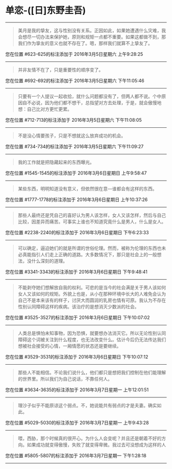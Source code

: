 # 单恋-([日]东野圭吾)

---

> 美月是我的挚友，这与性别没有关系。正因如此，如果她遭遇什么灾难，我会想尽一切办法来保护她，原则和规矩一点都不重要。如果这都做不到，那我们作为挚友的意义也就不存在了。嗯，那样我们就算不上挚友了。

您在位置 #623-625的标注添加于 2016年3月5日星期六 上午9:28:25

---

> 并非友情不在了，只是重要性的顺序变了。

您在位置 #692-692的标注添加于 2016年3月5日星期六 下午11:05:46

---

> 只要有一个人提议一起收拾，就什么问题都没有了，但两人都不说。个中原因自不必说，因为他们都不想干，总指望对方去处理，于是，就会傲慢地想：自己比对方更忙更累。

您在位置 #712-713的标注添加于 2016年3月5日星期六 下午11:08:05

---

> 不是没心情要孩子，只是不想就这么放弃成功的机会。

您在位置 #734-734的标注添加于 2016年3月5日星期六 下午11:09:27

---

> 我的工作就是把隐藏起来的东西曝光。

您在位置 #1545-1545的标注添加于 2016年3月6日星期日 上午9:58:47

---

> 某些东西，明明知道没有意义，但依然很在意—谁都会有这样的东西。

您在位置 #1777-1778的标注添加于 2016年3月6日星期日 上午10:37:26

---

> 那些人最终还是凭自己的喜好认为男人该怎样，女人又该怎样，然后与自己比较，因差异而痛苦。可事实上谁也不知道究竟什么是男人，什么是女人。

您在位置 #2238-2240的标注添加于 2016年3月6日星期日 下午6:23:33

---

> 可以确定，逼迫她们的就是所谓的世俗伦理。然而，被称为伦理的东西也未必真能指引人们走上正确的道路。大多数情况下，那只是社会上的一般想法，没什么深刻的道理。

您在位置 #3341-3343的标注添加于 2016年3月6日星期日 下午9:48:41

---

> 不能剥夺她们想解放自我的权利。可悲的是当今的社会满是关于男人该如何女人又该如何的规矩。外貌上也是，从小在那种环境中长大的人难免会认为自己不是本来该有的样子，讨厌大而圆润的乳房也情有可原。我认为不存在性别认同障碍这样的疾病。该治疗的是想消灭少数派的社会。

您在位置 #3525-3527的标注添加于 2016年3月6日星期日 下午10:07:02

---

> 人类总是惧怕未知事物，因为恐惧，就要想办法消灭它。所以无论性别认同障碍这个词被关注到什么程度，也无法改变什么。估计今后仍无法传达我们想被社会接受的心情，一厢情愿的状态还是要继续。

您在位置 #3529-3531的标注添加于 2016年3月6日星期日 下午10:07:12

---

> 那些人不能相信。不论我们说什么，他们都只是想把我们控制在他们能理解的世界里。所以我们为自己说话，不靠任何人。

您在位置 #3634-3635的标注添加于 2016年3月7日星期一 上午12:01:51

---

> 理沙子似乎不能原谅这个弱点。不，她说能共有弱点的才是夫妻。确实如此。

您在位置 #5029-5030的标注添加于 2016年3月7日星期一 上午9:43:28

---

> 喂，西胁，那个时候真的很开心。为什么人会变呢？并且还是朝着不好的方向。如果成功就变得傲慢，失败了就变得卑微。我过去可没想成为这样的人

您在位置 #5805-5807的标注添加于 2016年3月7日星期一 下午1:28:18

---

